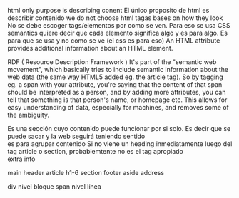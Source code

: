 html only purpose is describing conent
El único proposito de html es describir contenido
we do not choose html tagas bases on how they look
No se debe escoger tags/elementos por como se ven. Para eso se usa CSS
semantics quiere decir que cada elemento significa algo y es para algo. Es para que se usa y no como se ve (el css es para eso)
An HTML attribute provides additional information about an HTML element.

RDF ( Resource Description Framework ) It's part of the "semantic web movement", which basically tries to include semantic information about the web data (the same way HTML5 added eg. the article tag). So by tagging eg. a span with your attribute, you're saying that the content of that span should be interpreted as a person, and by adding more attributes, you can tell that something is that person's name, or homepage etc. This allows for easy understanding of data, especially for machines, and removes some of the ambiguity.

<article> Es una sección cuyo contenido puede funcionar por si solo. Es decir que se puede sacar y la web seguirá teniendo sentido
<section> es para agrupar contenido
Si no viene un heading inmediatamente luego del tag article o section, probablemtente no es el tag apropiado
<aside> extra info

main
header
article
h1-6
section
footer
aside
address

div nivel bloque
span nivel línea


